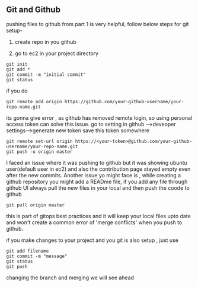 ## Git and Github

pushing files to github from part 1 is very helpful, follow below steps for git setup-

1. create repo in you github

2. go to ec2 in your project directory

```
git init
git add *
git commit -m "initial commit"
git status
```

if you do 
```
git remote add origin https://github.com/your-github-username/your-repo-name.git
```
its gonna give error , as github has removed remote login, so using personal access token can solve this issue.
go to setting in github -->deveoper settings-->generate new token
save this token somewhere

```
git remote set-url origin https://<your-token>@github.com/your-github-username/your-repo-name.git
git push -u origin master
```

I faced an issue where it was pushing to github but it was showing ubuntu user(default user in ec2) and also the contribution page stayed empty even after the new commits.
Another issue yo might face is , while creating a github repository you might add a READme file, if you add any file through github UI always pull the new files in your local and then push the coode to github
```
git pull origin master
```
this is part of gitops best practices and it will keep your local files upto date and won't create a common error of 'merge conflicts' when you push to github. 

if you make changes to your project and you git is also setup , just use 

```
git add filename
git commit -m "message"
git status
git push
```

changing the branch and merging we will see ahead
